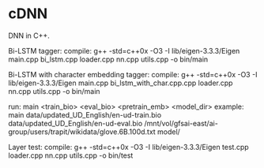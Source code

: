 # cDNN
DNN in C++.

Bi-LSTM tagger:
compile: g++ -std=c++0x -O3 -I lib/eigen-3.3.3/Eigen main.cpp bi_lstm.cpp loader.cpp nn.cpp utils.cpp -o bin/main

Bi-LSTM with character embedding tagger:
compile: g++ -std=c++0x -O3 -I lib/eigen-3.3.3/Eigen main.cpp bi_lstm_with_char.cpp.cpp loader.cpp nn.cpp utils.cpp -o bin/main

run: main <train_bio> <eval_bio> <pretrain_emb> <model_dir>
example: main data/updated_UD_English/en-ud-train.bio data/updated_UD_English/en-ud-eval.bio /mnt/vol/gfsai-east/ai-group/users/trapit/wikidata/glove.6B.100d.txt model/

Layer test:
compile: g++ -std=c++0x -O3 -I lib/eigen-3.3.3/Eigen test.cpp loader.cpp nn.cpp utils.cpp -o bin/test
